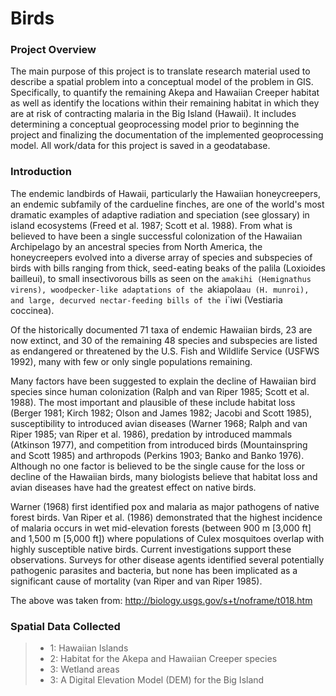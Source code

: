 # Birds

### Project Overview
The main purpose of this project is to translate research material used to describe a spatial problem into a conceptual model of the problem in GIS. Specifically, to quantify the remaining Akepa and Hawaiian Creeper habitat as well as identify the locations within their remaining habitat in which they are at risk of contracting malaria in the Big Island (Hawaii). It includes determining a conceptual geoprocessing model prior to beginning the project and finalizing the documentation of the implemented geoprocessing model. All work/data for this project is saved in a geodatabase. 

### Introduction
The endemic landbirds of Hawaii, particularly the Hawaiian honeycreepers, an endemic subfamily of the cardueline finches, are one of the world's most dramatic examples of adaptive radiation and speciation (see glossary) in island ecosystems (Freed et al. 1987; Scott et al. 1988). From what is believed to have been a single successful colonization of the Hawaiian Archipelago by an ancestral species from North America, the honeycreepers evolved into a diverse array of species and subspecies of birds with bills ranging from thick, seed-eating beaks of the palila (Loxioides bailleui), to small insectivorous bills as seen on the `amakihi (Hemignathus virens), woodpecker-like adaptations of the `akiapola`au (H. munroi), and large, decurved nectar-feeding bills of the `i`iwi (Vestiaria coccinea).

Of the historically documented 71 taxa of endemic Hawaiian birds, 23 are now extinct, and 30 of the remaining 48 species and subspecies are listed as endangered or threatened by the U.S. Fish and Wildlife Service (USFWS 1992), many with few or only single populations remaining.

Many factors have been suggested to explain the decline of Hawaiian bird species since human colonization (Ralph and van Riper 1985; Scott et al. 1988). The most important and plausible of these include habitat loss (Berger 1981; Kirch 1982; Olson and James 1982; Jacobi and Scott 1985), susceptibility to introduced avian diseases (Warner 1968; Ralph and van Riper 1985; van Riper et al. 1986), predation by introduced mammals (Atkinson 1977), and competition from introduced birds (Mountainspring and Scott 1985) and arthropods (Perkins 1903; Banko and Banko 1976). Although no one factor is believed to be the single cause for the loss or decline of the Hawaiian birds, many biologists believe that habitat loss and avian diseases have had the greatest effect on native birds.

Warner (1968) first identified pox and malaria as major pathogens of native forest birds. Van Riper et al. (1986) demonstrated that the highest incidence of malaria occurs in wet mid-elevation forests (between 900 m [3,000 ft] and 1,500 m [5,000 ft]) where populations of Culex mosquitoes overlap with highly susceptible native birds. Current investigations support these observations. Surveys for other disease agents identified several potentially pathogenic parasites and bacteria, but none has been implicated as a significant cause of mortality (van Riper and van Riper 1985).

The above was taken from: http://biology.usgs.gov/s+t/noframe/t018.htm

### Spatial Data Collected 
>   * 1: Hawaiian Islands 
>   * 2: Habitat for the Akepa and Hawaiian Creeper species
>   * 3: Wetland areas 
>   * 3: A Digital Elevation Model (DEM) for the Big Island
